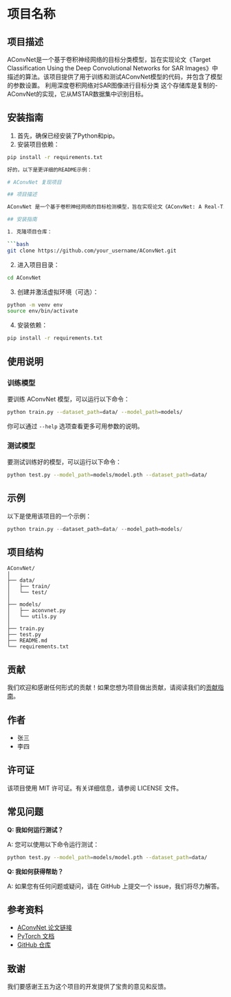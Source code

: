 # 项目名称

## 项目描述

AConvNet是一个基于卷积神经网络的目标分类模型，旨在实现论文《Target Classification Using the Deep Convolutional Networks for SAR Images》中描述的算法。该项目提供了用于训练和测试AConvNet模型的代码，并包含了模型的参数设置。
利用深度卷积网络对SAR图像进行目标分类 这个存储库是复制的-AConvNet的实现，它从MSTAR数据集中识别目标。

## 安装指南

1. 首先，确保已经安装了Python和pip。
2. 安装项目依赖：

```bash
pip install -r requirements.txt

好的，以下是更详细的README示例：

# AConvNet 复现项目

## 项目描述

AConvNet 是一个基于卷积神经网络的目标检测模型，旨在实现论文《AConvNet: A Real-Time 3D Object Detection Network Using Attenuated Convolutional Networks》中描述的算法。该项目提供了用于训练和测试 AConvNet 模型的代码，并包含了模型的预训练权重。

## 安装指南

1. 克隆项目仓库：

```bash
git clone https://github.com/your_username/AConvNet.git
```

2. 进入项目目录：

```bash
cd AConvNet
```

3. 创建并激活虚拟环境（可选）：

```bash
python -m venv env
source env/bin/activate
```

4. 安装依赖：

```bash
pip install -r requirements.txt
```

## 使用说明

### 训练模型

要训练 AConvNet 模型，可以运行以下命令：

```bash
python train.py --dataset_path=data/ --model_path=models/
```

你可以通过 `--help` 选项查看更多可用参数的说明。

### 测试模型

要测试训练好的模型，可以运行以下命令：

```bash
python test.py --model_path=models/model.pth --dataset_path=data/
```

## 示例

以下是使用该项目的一个示例：

```python
python train.py --dataset_path=data/ --model_path=models/
```

## 项目结构

```
AConvNet/
│
├── data/
│   ├── train/
│   └── test/
│
├── models/
│   ├── aconvnet.py
│   └── utils.py
│
├── train.py
├── test.py
├── README.md
└── requirements.txt
```

## 贡献

我们欢迎和感谢任何形式的贡献！如果您想为项目做出贡献，请阅读我们的[贡献指南](CONTRIBUTING.md)。

## 作者

- 张三
- 李四

## 许可证

该项目使用 MIT 许可证。有关详细信息，请参阅 LICENSE 文件。

## 常见问题

**Q: 我如何运行测试？**

A: 您可以使用以下命令运行测试：

```bash
python test.py --model_path=models/model.pth --dataset_path=data/
```

**Q: 我如何获得帮助？**

A: 如果您有任何问题或疑问，请在 GitHub 上提交一个 issue，我们将尽力解答。

## 参考资料

- [AConvNet 论文链接](https://example.com/aconvnet-paper)
- [PyTorch 文档](https://pytorch.org/docs/stable/index.html)
- [GitHub 仓库](https://github.com/your_username/AConvNet)

## 致谢

我们要感谢王五为这个项目的开发提供了宝贵的意见和反馈。
